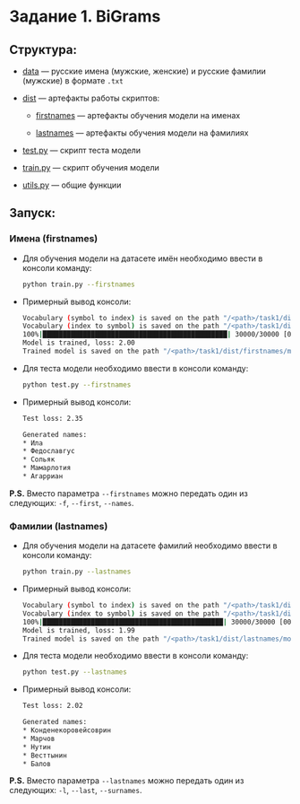 # Задание 1. BiGrams

## Структура:

* [data](./data/) — русские имена (мужские, женские) и русские фамилии (мужские) в формате `.txt`

* [dist](./dist/) — артефакты работы скриптов:

    * [firstnames](./dist/firstnames/) — артефакты обучения модели на именах

    * [lastnames](./dist/lastnames/) — артефакты обучения модели на фамилиях

* [test.py](./test.py) — скрипт теста модели

* [train.py](./train.py) — скрипт обучения модели

* [utils.py](./utils.py) — общие функции

## Запуск:

### Имена (firstnames)

* Для обучения модели на датасете имён необходимо ввести в консоли команду:

    ```bash
    python train.py --firstnames
    ```

* Примерный вывод консоли:

    ```bash
    Vocabulary (symbol to index) is saved on the path "/<path>/task1/dist/firstnames/stoi.pth"
    Vocabulary (index to symbol) is saved on the path "/<path>/task1/dist/firstnames/itos.pth"
    100%|██████████████████████████████████████████████| 30000/30000 [00:04<00:00, 6525.47it/s]
    Model is trained, loss: 2.00
    Trained model is saved on the path "/<path>/task1/dist/firstnames/model.pth"
    ```

* Для теста модели необходимо ввести в консоли команду:

    ```bash
    python test.py --firstnames
    ```

* Примерный вывод консоли:

    ```bash
    Test loss: 2.35

    Generated names:
    * Ила
    * Федославгус
    * Сольяк
    * Мамарлотия
    * Агарриан
    ```

**P.S.** Вместо параметра `--firstnames` можно передать один из следующих: `-f`, `--first`, `--names`.

### Фамилии (lastnames)

* Для обучения модели на датасете фамилий необходимо ввести в консоли команду:

    ```bash
    python train.py --lastnames
    ```

* Примерный вывод консоли:

    ```bash
    Vocabulary (symbol to index) is saved on the path "/<path>/task1/dist/lastnames/stoi.pth"
    Vocabulary (index to symbol) is saved on the path "/<path>/task1/dist/lastnames/itos.pth"
    100%|█████████████████████████████████████████████| 30000/30000 [00:04<00:00, 6093.34it/s]
    Model is trained, loss: 1.99
    Trained model is saved on the path "/<path>/task1/dist/lastnames/model.pth"
    ```

* Для теста модели необходимо ввести в консоли команду:

    ```bash
    python test.py --lastnames
    ```

* Примерный вывод консоли:

    ```bash
    Test loss: 2.02

    Generated names:
    * Конденекоровейсоврин
    * Марчов
    * Нутин
    * Весттынин
    * Балов
    ```


**P.S.** Вместо параметра `--lastnames` можно передать один из следующих: `-l`, `--last`, `--surnames`.
